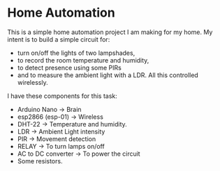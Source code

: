 # Home Automation

This is a simple home automation project I am making for my home.
My intent is to build a simple circuit for: 
* turn on/off the lights of two lampshades, 
* to record the room temperature and humidity, 
* to detect presence using some PIRs 
* and to measure the ambient light with a LDR.
All this controlled wirelessly.

I have these components for this task:
* Arduino Nano -> Brain
* esp2866 (esp-01) -> Wireless
* DHT-22 -> Temperature and humidity. 
* LDR -> Ambient Light intensity 
* PIR -> Movement detection
* RELAY -> To turn lamps on/off
* AC to DC converter -> To power the circuit
* Some resistors.
